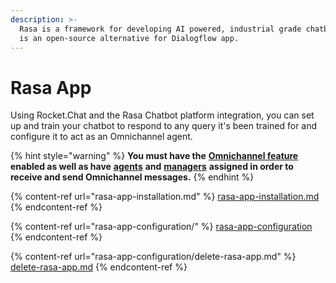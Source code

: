 ```yaml
---
description: >-
  Rasa is a framework for developing AI powered, industrial grade chatbots. It
  is an open-source alternative for Dialogflow app.
---
```


# Rasa App

Using Rocket.Chat and the Rasa Chatbot platform integration, you can set up and train your chatbot to respond to any query it's been trained for and configure it to act as an Omnichannel agent.

{% hint style="warning" %}
**You must have the** [**Omnichannel feature**](https://docs.rocket.chat/guides/administration/settings/omnichannel-admins-guide#enable-omnichannel) **enabled as well as have** [**agents**](https://docs.rocket.chat/guides/omnichannel/agents) **and** [**managers**](https://docs.rocket.chat/guides/omnichannel/managers) **assigned in order to receive and send Omnichannel messages.**
{% endhint %}

{% content-ref url="rasa-app-installation.md" %}
[rasa-app-installation.md](rasa-app-installation.md)
{% endcontent-ref %}

{% content-ref url="rasa-app-configuration/" %}
[rasa-app-configuration](rasa-app-configuration/)
{% endcontent-ref %}

{% content-ref url="rasa-app-configuration/delete-rasa-app.md" %}
[delete-rasa-app.md](rasa-app-configuration/delete-rasa-app.md)
{% endcontent-ref %}
